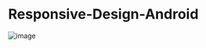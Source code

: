# Responsive-Design-Android
![image](https://github.com/RidaSalman/Responsive-Design-Android/assets/91198729/f331f351-f544-4ea0-b86d-94764ac4268a)

